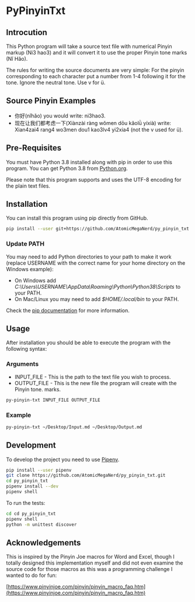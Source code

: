 # PyPinyinTxt

## Introcution

This Python program will take a source text file with numerical Pinyin markup (Ni3
hao3) and it will convert it to use the proper Pinyin tone marks (Nǐ Hǎo).

The rules for writing the source documents are very simple: For the pinyin
corresponding to each character put a number from 1-4 following it for the tone.
Ignore the neutral tone. Use v for ü.

## Source Pinyin Examples

* 你好(nǐhǎo) you would write: ni3hao3.
* 现在让我们都考虑一下(Xiànzài ràng wǒmen dōu kǎolǜ yíxià) write: Xian4zai4 rang4 wo3men
dou1 kao3lv4 yi2xia4 (not the v used for ü).

## Pre-Requisites

You must have Python 3.8 installed along with pip in order to use this program. You
can get Python 3.8 from [Python.org](https://python.org).

Please note that this program supports and uses the UTF-8 encoding for the plain text
files.

## Installation

You can install this program using pip directly from GitHub.

```bash
pip install --user git+https://github.com/AtomicMegaNerd/py_pinyin_txt.git#egg=py_pinyin_txt
```

### Update PATH

You may need to add Python directories to your path to make it work (replace USERNAME
with the correct name for your home directory on the Windows example):

* On Windows add *C:\Users\USERNAME\AppData\Roaming\Python\Python38\Scripts* to your PATH.
* On Mac/Linux you may need to add *$HOME/.local/bin* to your PATH.

Check the [pip documentation](https://pip.pypa.io/en/stable/) for more information.

## Usage

After installation you should be able to execute the program with the following syntax:

### Arguments

* INPUT_FILE - This is the path to the text file you wish to process.
* OUTPUT_FILE - This is the new file the program will create with the Pinyin tone.
marks.

```bash
py-pinyin-txt INPUT_FILE OUTPUT_FILE
```

### Example

```bash
py-pinyin-txt ~/Desktop/Input.md ~/Desktop/Output.md
```

## Development

To develop the project you need to use [Pipenv](https://github.com/pypa/pipenv).

```bash
pip install --user pipenv
git clone https://github.com/AtomicMegaNerd/py_pinyin_txt.git
cd py_pinyin_txt
pipenv install --dev
pipenv shell
```

To run the tests:

```bash
cd cd py_pinyin_txt
pipenv shell
python -m unittest discover
```

## Acknowledgements

This is inspired by the Pinyin Joe macros for Word and Excel, though I totally designed
this implementation myself and did not even examine the source code for those macros
as this was a programming challenge I wanted to do for fun:

[https://www.pinyinjoe.com/pinyin/pinyin_macro_faq.htm](https://www.pinyinjoe.com/pinyin/pinyin_macro_faq.htm)
